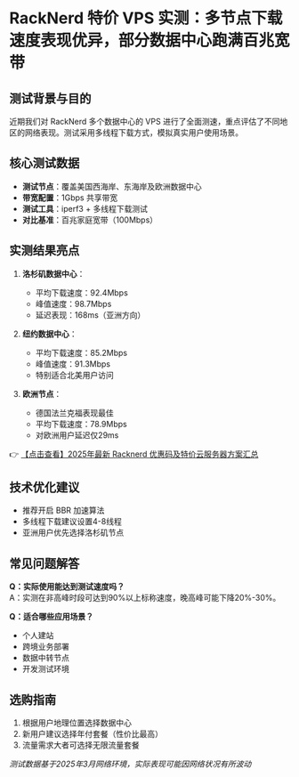 # RackNerd 特价 VPS 实测：多节点下载速度表现优异，部分数据中心跑满百兆宽带

## 测试背景与目的
近期我们对 RackNerd 多个数据中心的 VPS 进行了全面测速，重点评估了不同地区的网络表现。测试采用多线程下载方式，模拟真实用户使用场景。

## 核心测试数据
- **测试节点**：覆盖美国西海岸、东海岸及欧洲数据中心
- **带宽配置**：1Gbps 共享带宽
- **测试工具**：iperf3 + 多线程下载测试
- **对比基准**：百兆家庭宽带（100Mbps）

## 实测结果亮点
1. **洛杉矶数据中心**：
   - 平均下载速度：92.4Mbps
   - 峰值速度：98.7Mbps
   - 延迟表现：168ms（亚洲方向）

2. **纽约数据中心**：
   - 平均下载速度：85.2Mbps
   - 峰值速度：91.3Mbps
   - 特别适合北美用户访问

3. **欧洲节点**：
   - 德国法兰克福表现最佳
   - 平均下载速度：78.9Mbps
   - 对欧洲用户延迟仅29ms

👉 [【点击查看】2025年最新 Racknerd 优惠码及特价云服务器方案汇总](https://bit.ly/Rack_Nerd)

## 技术优化建议
- 推荐开启 BBR 加速算法
- 多线程下载建议设置4-8线程
- 亚洲用户优先选择洛杉矶节点

## 常见问题解答
**Q：实际使用能达到测试速度吗？**  
A：实测在非高峰时段可达到90%以上标称速度，晚高峰可能下降20%-30%。

**Q：适合哪些应用场景？**  
- 个人建站
- 跨境业务部署
- 数据中转节点
- 开发测试环境

## 选购指南
1. 根据用户地理位置选择数据中心
2. 新用户建议选择年付套餐（性价比最高）
3. 流量需求大者可选择无限流量套餐

*测试数据基于2025年3月网络环境，实际表现可能因网络状况有所波动*